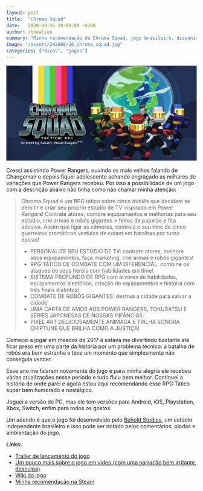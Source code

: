 ```yaml
---
layout: post
title:  "Chroma Squad"
date:   2020-08-26 18:00:00 -0300
author: rthealien
summary: "Minha recomendação de Chroma Squad, jogo brasileiro, disponível em quase todas as plataformas."
image: "/assets/202008/26_chroma_squad.jpg"
categories: ["dicas", "jogos"]
---
```


![Chroma Squad](/assets/202008/26_chroma_squad.jpg)

Cresci assistindo Power Rangers, ouvindo os mais velhos falando de Changeman e depois fiquei adolescente achando engraçado as milhares de variações que Power Rangers recebeu. Por isso a possibilidade de um jogo com a descrição abaixo não tinha como não chamar minha atenção:

> Chroma Squad é um RPG tático sobre cinco dublês que decidem se demitir e criar seu próprio estúdio de TV inspirado em Power Rangers! Contrate atores, compre equipamentos e melhorias para seu estúdio, crie armas e robôs gigantes > feitos de papelão e fita adesiva. Assim que ligar as câmeras, controle o seu time de cinco guerreiros cromáticos vestidos de colant em batalhas por turno épicas!
> 
> - PERSONALIZE SEU ESTÚDIO DE TV: contrate atores, melhore seus equipamentos, faça marketing, crie armas e robôs gigantes!
> - RPG TÁTICO DE COMBATE COM UM DIFERENCIAL: combine os ataques de seus heróis com habilidades em time!
> - SISTEMA PROFUNDO DE RPG com árvores de habilidades, equipamentos aleatórios, criação de equipamentos e história com três finais distintos!
> - COMBATE DE ROBÔS GIGANTES: destrua a cidade para salvar a cidade!
> - UMA CARTA DE AMOR AOS POWER RANGERS, TOKUSATSU E SÉRIES JAPONESAS DE NOSSAS INFÂNCIAS.
> - PIXEL ART DELICIOSAMENTE ANIMADA E TRILHA SONORA CHIPTUNE QUE BRILHA COMO A JUSTIÇA!

Comecei a jogar em meados de 2017 e estava me divertindo bastante até ficar preso em uma parte da história por um problema técnico: a batalha de robôs era bem estranha e teve um momento que simplesmente não conseguia vencer. 

Esse ano me falaram novamente do jogo e para minha alegria ele recebeu várias atualizações nesse período e tudo fluiu bem melhor. Continuei a história de onde parei e agora estou aqui recomendando esse RPG Tático super bem humorado e nostálgico.

Joguei a versão de PC, mas ele tem versões para Android, iOS, Playstation, Xbox, Switch, enfim para todos os gostos.

Um adendo é que o jogo foi desenvolvido pelo [Behold Studios], um estúdio independente brasileiro e isso pode ser notado pelos comentários, piadas e ambientação do jogo.

**Links:**

- [Trailer de lançamento do jogo][1]
- [Um pouco mais sobre o jogo em vídeo (com uma narração bem irritante, desculpa)][2]
- [Wiki do jogo][3]
- [Minha recomendação na Steam][4]

[Behold Studios]: https://www.beholdstudios.com.br/
[1]: https://www.youtube.com/watch?v=Wbp19Z2QaTk "Trailer de lançamento"
[2]: https://www.youtube.com/watch?v=UNSDiNzlBy4 "Jogos Bons Q Vc Não Conhece: ChromaSquad"
[3]: https://chromasquad.gamepedia.com/Chroma_Squad_Wiki "Wiki de Chroma Squad"
[4]: https://steamcommunity.com/id/rthealien/recommended/251130/ "Minha recomendação na Steam"